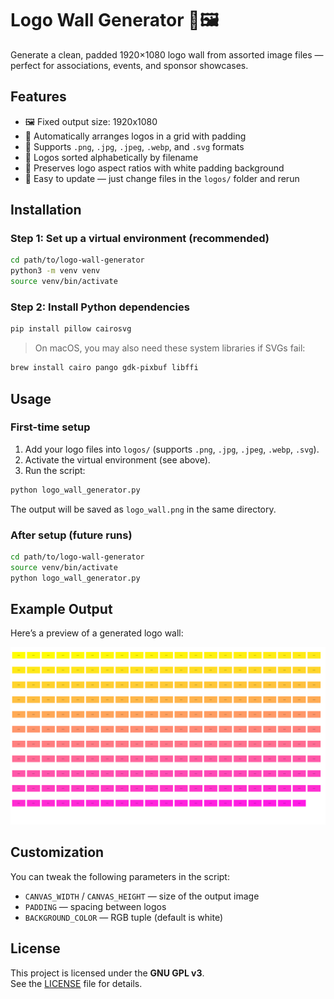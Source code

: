 # Logo Wall Generator 🧱🖼️

Generate a clean, padded 1920×1080 logo wall from assorted image files — perfect for associations, events, and sponsor showcases.

## Features

- 🖼️ Fixed output size: 1920x1080
- 🧩 Automatically arranges logos in a grid with padding
- 📂 Supports `.png`, `.jpg`, `.jpeg`, `.webp`, and `.svg` formats
- 🧭 Logos sorted alphabetically by filename
- 🧼 Preserves logo aspect ratios with white padding background
- 🔁 Easy to update — just change files in the `logos/` folder and rerun

## Installation

### Step 1: Set up a virtual environment (recommended)

```bash
cd path/to/logo-wall-generator
python3 -m venv venv
source venv/bin/activate
```

### Step 2: Install Python dependencies

```bash
pip install pillow cairosvg
```

> On macOS, you may also need these system libraries if SVGs fail:
```bash
brew install cairo pango gdk-pixbuf libffi
```

## Usage

### First-time setup
1. Add your logo files into `logos/` (supports `.png`, `.jpg`, `.jpeg`, `.webp`, `.svg`).
2. Activate the virtual environment (see above).
3. Run the script:

```bash
python logo_wall_generator.py
```

The output will be saved as `logo_wall.png` in the same directory.

### After setup (future runs)

```bash
cd path/to/logo-wall-generator
source venv/bin/activate
python logo_wall_generator.py
```

## Example Output

Here’s a preview of a generated logo wall:

![Example output](example_output.png)

## Customization

You can tweak the following parameters in the script:

- `CANVAS_WIDTH` / `CANVAS_HEIGHT` — size of the output image
- `PADDING` — spacing between logos
- `BACKGROUND_COLOR` — RGB tuple (default is white)

## License

This project is licensed under the **GNU GPL v3**.  
See the [LICENSE](LICENSE) file for details.
